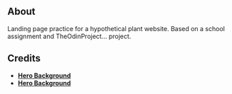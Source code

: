 ## About

<p>Landing page practice for a hypothetical plant website. Based on a school assignment and TheOdinProject... project.</p>

## Credits
<ul>
    <li><a href="https://pixabay.com/photos/flowers-bunch-blossom-1841063/"><strong>Hero Background</strong></a></li>
    <li><a href="https://unsplash.com/photos/close-up-photo-of-water-lily-flower-Ct1Mx5OTn9A"><strong>Hero Background</strong></a></li>
</ul>